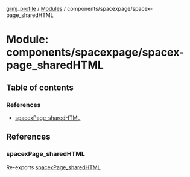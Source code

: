 [grmj_profile](../README.md) / [Modules](../modules.md) / components/spacexpage/spacex-page\_sharedHTML

# Module: components/spacexpage/spacex-page\_sharedHTML

## Table of contents

### References

- [spacexPage\_sharedHTML](components_spacexpage_spacex_page_sharedHTML.md#spacexpage_sharedhtml)

## References

### spacexPage\_sharedHTML

Re-exports [spacexPage_sharedHTML](../interfaces/interfaces_interfaces.spacexPage_sharedHTML.md)
